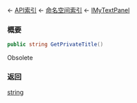 ← [API索引](Api-Index) ← [命名空间索引](Namespace-Index) ← [IMyTextPanel](Sandbox.ModAPI.Ingame.IMyTextPanel)

### 概要

```csharp
public string GetPrivateTitle()
```

Obsolete

### 返回

[string](https://docs.microsoft.com/en-us/dotnet/api/System.String?view=netframework-4.6)



